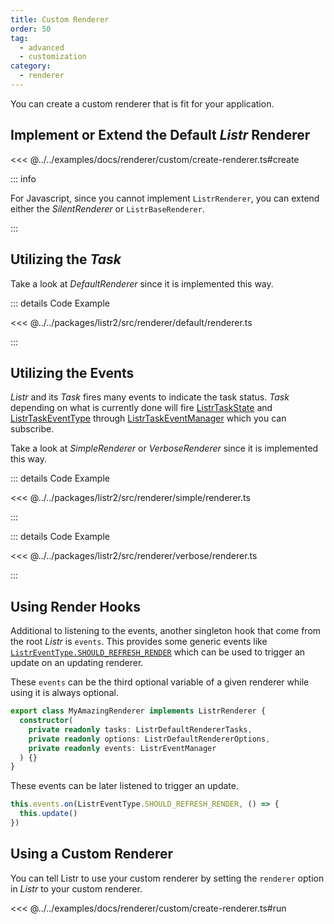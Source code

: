 ```yaml
---
title: Custom Renderer
order: 50
tag:
  - advanced
  - customization
category:
  - renderer
---
```


You can create a custom renderer that is fit for your application.

<!-- more -->

## Implement or Extend the Default _Listr_ Renderer

<<< @../../examples/docs/renderer/custom/create-renderer.ts#create

::: info

For Javascript, since you cannot implement `ListrRenderer`, you can extend either the _SilentRenderer_ or `ListrBaseRenderer`.

:::

## Utilizing the _Task_

Take a look at _DefaultRenderer_ since it is implemented this way.

::: details <CodeExampleIcon /> Code Example

<<< @../../packages/listr2/src/renderer/default/renderer.ts

:::

## Utilizing the Events

_Listr_ and its _Task_ fires many events to indicate the task status. _Task_ depending on what is currently done will fire [ListrTaskState](/api/listr2/enumerations/enumeration.ListrTaskState.html) and [ListrTaskEventType](/api/listr2/enumerations/enumeration.ListrTaskEventType.html) through [ListrTaskEventManager](/api/listr2/classes/class..ListrTaskEventManager.html) which you can subscribe.

Take a look at _SimpleRenderer_ or _VerboseRenderer_ since it is implemented this way.

::: details <CodeExampleIcon /> Code Example

<<< @../../packages/listr2/src/renderer/simple/renderer.ts

:::

::: details <CodeExampleIcon /> Code Example

<<< @../../packages/listr2/src/renderer/verbose/renderer.ts

:::

## Using Render Hooks

<Version version="v2.1.0" />

Additional to listening to the events, another singleton hook that come from the root _Listr_ is `events`. This provides some generic events like [`ListrEventType.SHOULD_REFRESH_RENDER`](/api/listr2/enumerations/enumeration.ListrEventType.html#should-refresh-render) which can be used to trigger an update on an updating renderer.

These `events` can be the third optional variable of a given renderer while using it is always optional.

```typescript
export class MyAmazingRenderer implements ListrRenderer {
  constructor(
    private readonly tasks: ListrDefaultRendererTasks,
    private readonly options: ListrDefaultRendererOptions,
    private readonly events: ListrEventManager
  ) {}
}
```

These events can be later listened to trigger an update.

```typescript
this.events.on(ListrEventType.SHOULD_REFRESH_RENDER, () => {
  this.update()
})
```

## Using a Custom Renderer

You can tell Listr to use your custom renderer by setting the `renderer` option in _Listr_ to your custom renderer.

<<< @../../examples/docs/renderer/custom/create-renderer.ts#run
